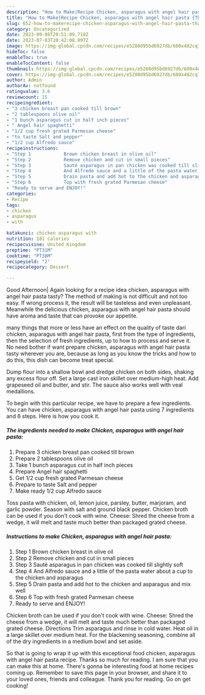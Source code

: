 ```yaml
---
description: "How to Make|Recipe Chicken, asparagus with angel hair pasta {That is Special"
title: "How to Make|Recipe Chicken, asparagus with angel hair pasta {That is Special"
slug: 652-how-to-makerecipe-chicken-asparagus-with-angel-hair-pasta-that-is-special
category: Uncategorized
date: 2023-09-08T20:51:09.718Z
date: 2023-07-03T20:42:08.897Z
image: https://img-global.cpcdn.com/recipes/e5280d95bd6927db/680x482cq70/chicken-asparagus-with-angel-hair-pasta-recipe-main-photo.jpg
hideToc: false
enableToc: true
enableTocContent: false
thumbnail: https://img-global.cpcdn.com/recipes/e5280d95bd6927db/680x482cq70/chicken-asparagus-with-angel-hair-pasta-recipe-main-photo.jpg
cover: https://img-global.cpcdn.com/recipes/e5280d95bd6927db/680x482cq70/chicken-asparagus-with-angel-hair-pasta-recipe-main-photo.jpg
author: Admin
authorAv: notfound
ratingvalue: 3.6
reviewcount: 15
recipeingredient:
- "3 chicken breast pan cooked till brown"
- "2 tablespoons olive oil"
- "1 bunch asparagus cut in half inch pieces"
- " Angel hair spaghetti"
- "1/2 cup fresh grated Parmesan cheese"
- "to taste Salt and pepper"
- "1/2 cup Alfredo sauce"
recipeinstructions:
- "Step 1            Brown chicken breast in olive oil"
- "Step 2            Remove chicken and cut in small pieces"
- "Step 3            Sauté asparagus in pan chicken was cooked till slightly soft"
- "Step 4            And Alfredo sauce and a little of the pasta water about a cup to the chicken and asparagus"
- "Step 5            Drain pasta and add hot to the chicken and asparagus and mix well"
- "Step 6            Top with fresh grated Parmesan cheese"
- "Ready to serve and ENJOY!"
categories:
- Recipe
tags:
- chicken
- asparagus
- with

katakunci: chicken asparagus with 
nutrition: 181 calories
recipecuisine: United Kingdom
preptime: "PT31M"
cooktime: "PT38M"
recipeyield: "2"
recipecategory: Dessert

---
```



Good Afternoon| Again looking for a recipe idea chicken, asparagus with angel hair pasta tasty? The method of making is not difficult and not too easy. If wrong process it, the result will be tasteless and even unpleasant. Meanwhile the delicious chicken, asparagus with angel hair pasta should have aroma and taste that can provoke our appetite.






many things that more or less have an effect on the quality of taste dari chicken, asparagus with angel hair pasta, first from the type of ingredients, then the selection of fresh ingredients, up to how to process and serve it. No need bother if want prepare chicken, asparagus with angel hair pasta tasty wherever you are, because as long as you know the tricks and how to do this, this dish can become treat  special.


Dump flour into a shallow bowl and dredge chicken on both sides, shaking any excess flour off. Set a large cast iron skillet over medium-high heat. Add grapeseed oil and butter, and stir. The sauce also works well with veal medallions.


To begin with this particular recipe, we have to prepare a few ingredients. You can have chicken, asparagus with angel hair pasta using 7 ingredients and 6 steps. Here is how you cook it.

<!--inarticleads1-->

##### The ingredients needed to make Chicken, asparagus with angel hair pasta:

1. Prepare 3 chicken breast pan cooked till brown
1. Prepare 2 tablespoons olive oil
1. Take 1 bunch asparagus cut in half inch pieces
1. Prepare  Angel hair spaghetti
1. Get 1/2 cup fresh grated Parmesan cheese
1. Prepare to taste Salt and pepper
1. Make ready 1/2 cup Alfredo sauce


Toss pasta with chicken, oil, lemon juice, parsley, butter, marjoram, and garlic powder. Season with salt and ground black pepper. Chicken broth can be used if you don&#39;t cook with wine. Cheese: Shred the cheese from a wedge, it will melt and taste much better than packaged grated cheese. 

<!--inarticleads2-->

##### Instructions to make Chicken, asparagus with angel hair pasta:

1. Step 1            Brown chicken breast in olive oil
1. Step 2            Remove chicken and cut in small pieces
1. Step 3            Sauté asparagus in pan chicken was cooked till slightly soft
1. Step 4            And Alfredo sauce and a little of the pasta water about a cup to the chicken and asparagus
1. Step 5            Drain pasta and add hot to the chicken and asparagus and mix well
1. Step 6            Top with fresh grated Parmesan cheese
1. Ready to serve and ENJOY!

Chicken broth can be used if you don&#39;t cook with wine. Cheese: Shred the cheese from a wedge, it will melt and taste much better than packaged grated cheese. Directions Trim asparagus and rinse in cold water. Heat oil in a large skillet over medium heat. For the blackening seasoning, combine all of the dry ingredients in a medium bowl and set aside. 

So that is going to wrap it up with this exceptional food chicken, asparagus with angel hair pasta recipe. Thanks so much for reading. I am sure that you can make this at home. There's gonna be interesting food at home recipes coming up. Remember to save this page in your browser, and share it to your loved ones, friends and colleague. Thank you for reading. Go on get cooking!
